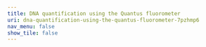 ```yaml
---
title: DNA quantification using the Quantus fluorometer 
uri: dna-quantification-using-the-quantus-fluorometer-7pzhmp6
nav_menu: false
show_tile: false
---
```

